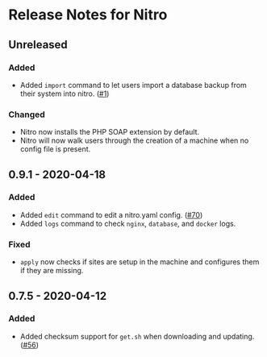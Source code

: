 # Release Notes for Nitro

## Unreleased

### Added
- Added `import` command to let users import a database backup from their system into nitro. ([#1](https://github.com/pixelandtonic/nitro/issues/1))

### Changed
- Nitro now installs the PHP SOAP extension by default.
- Nitro will now walk users through the creation of a machine when no config file is present.

## 0.9.1 - 2020-04-18

### Added
- Added `edit` command to edit a nitro.yaml config.  ([#70](https://github.com/pixelandtonic/nitro/issues/70))
- Added `logs` command to check `nginx`, `database`, and `docker` logs.

### Fixed
- `apply` now checks if sites are setup in the machine and configures them if they are missing.

## 0.7.5 - 2020-04-12

### Added
- Added checksum support for `get.sh` when downloading and updating.  ([#56](https://github.com/pixelandtonic/nitro/issues/56))